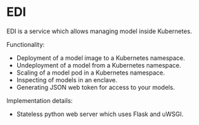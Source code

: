 # EDI

EDI is a service which allows managing model inside Kubernetes.

Functionality:
* Deployment of a model image to a Kubernetes namespace.
* Undeployment of a model from a Kubernetes namespace.
* Scaling of a model pod in a Kubernetes namespace.
* Inspecting of models in an enclave.
* Generating JSON web token for access to your models.

Implementation details:
* Stateless python web server which uses Flask and uWSGI.
